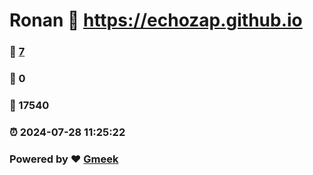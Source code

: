 # Ronan :link: https://echozap.github.io 
### :page_facing_up: [7](https://echozap.github.io/tag.html) 
### :speech_balloon: 0 
### :hibiscus: 17540 
### :alarm_clock: 2024-07-28 11:25:22 
### Powered by :heart: [Gmeek](https://github.com/Meekdai/Gmeek)

